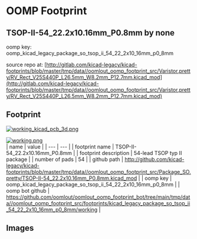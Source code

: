 # OOMP Footprint  
## TSOP-II-54_22.2x10.16mm_P0.8mm  by none  
  
oomp key: oomp_kicad_legacy_package_so_tsop_ii_54_22_2x10_16mm_p0_8mm  
  
source repo at: [http://gitlab.com/kicad-legacy/kicad-footprints/blob/master/tmp/data//oomlout_oomp_footprint_src/Varistor.pretty/RV_Rect_V25S440P_L26.5mm_W8.2mm_P12.7mm.kicad_mod](http://gitlab.com/kicad-legacy/kicad-footprints/blob/master/tmp/data//oomlout_oomp_footprint_src/Varistor.pretty/RV_Rect_V25S440P_L26.5mm_W8.2mm_P12.7mm.kicad_mod)  
## Footprint  
  
[![working_kicad_pcb_3d.png](working_kicad_pcb_3d_600.png)](working_kicad_pcb_3d.png)  
  
[![working.png](working_600.png)](working.png)  
| name | value | 
| --- | --- | 
| footprint name | TSOP-II-54_22.2x10.16mm_P0.8mm | 
| footprint description | 54-lead TSOP typ II package | 
| number of pads | 54 | 
| github path | http://github.com/kicad-legacy/kicad-footprints/blob/master/tmp/data//oomlout_oomp_footprint_src/Package_SO.pretty/TSOP-II-54_22.2x10.16mm_P0.8mm.kicad_mod | 
| oomp key | oomp_kicad_legacy_package_so_tsop_ii_54_22_2x10_16mm_p0_8mm | 
| oomp bot github | https://github.com/oomlout/oomlout_oomp_footprint_bot/tree/main/tmp/data//oomlout_oomp_footprint_src/footprints/kicad_legacy_package_so_tsop_ii_54_22_2x10_16mm_p0_8mm/working | 
## Images  
